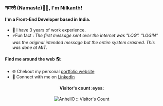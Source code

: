 ### नमस्ते (Namaste)🙏🏻, I'm Nilkanth!
#### I'm a Front-End Developer based in India.
- 🏢 I have 3 years of work experience.
- ⚡Fun fact : *The first message sent over the internet was "LOG". "LOGIN" was the original intended message but the entire system crashed. This was done at MIT.*

#### Find me around the web 🌎:
- 🌐 Chekout my personal <a href="https://nilkanthpatadiya.vercel.app/">portfolio website</a>
- 💼 Connect with me on <a href="https://www.linkedin.com/in/nilkanthpatadiya/">LinkedIn</a>

<h4 align="center">Visitor's count :eyes:</h4>
<p align="center"><img src="https://profile-counter.glitch.me/{Nilkanth-Patadiya}/count.svg" alt="AnhellO :: Visitor's Count" /></p>
